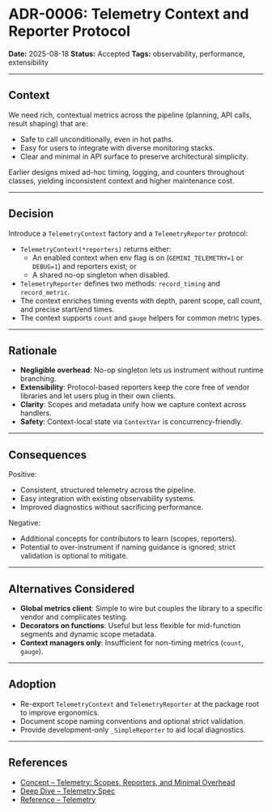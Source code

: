 # ADR-0006: Telemetry Context and Reporter Protocol

**Date:** 2025-08-18
**Status:** Accepted
**Tags:** observability, performance, extensibility

---

## Context

We need rich, contextual metrics across the pipeline (planning, API calls, result shaping) that are:

- Safe to call unconditionally, even in hot paths.
- Easy for users to integrate with diverse monitoring stacks.
- Clear and minimal in API surface to preserve architectural simplicity.

Earlier designs mixed ad-hoc timing, logging, and counters throughout classes, yielding inconsistent context and higher maintenance cost.

---

## Decision

Introduce a `TelemetryContext` factory and a `TelemetryReporter` protocol:

- `TelemetryContext(*reporters)` returns either:
  - An enabled context when env flag is on (`GEMINI_TELEMETRY=1` or `DEBUG=1`) and reporters exist; or
  - A shared no-op singleton when disabled.
- `TelemetryReporter` defines two methods: `record_timing` and `record_metric`.
- The context enriches timing events with depth, parent scope, call count, and precise start/end times.
- The context supports `count` and `gauge` helpers for common metric types.

---

## Rationale

- **Negligible overhead**: No-op singleton lets us instrument without runtime branching.
- **Extensibility**: Protocol-based reporters keep the core free of vendor libraries and let users plug in their own clients.
- **Clarity**: Scopes and metadata unify how we capture context across handlers.
- **Safety**: Context-local state via `ContextVar` is concurrency-friendly.

---

## Consequences

Positive:

- Consistent, structured telemetry across the pipeline.
- Easy integration with existing observability systems.
- Improved diagnostics without sacrificing performance.

Negative:

- Additional concepts for contributors to learn (scopes, reporters).
- Potential to over-instrument if naming guidance is ignored; strict validation is optional to mitigate.

---

## Alternatives Considered

- **Global metrics client**: Simple to wire but couples the library to a specific vendor and complicates testing.
- **Decorators on functions**: Useful but less flexible for mid-function segments and dynamic scope metadata.
- **Context managers only**: Insufficient for non-timing metrics (`count`, `gauge`).

---

## Adoption

- Re-export `TelemetryContext` and `TelemetryReporter` at the package root to improve ergonomics.
- Document scope naming conventions and optional strict validation.
- Provide development-only `_SimpleReporter` to aid local diagnostics.

---

## References

- [Concept – Telemetry: Scopes, Reporters, and Minimal Overhead](../concepts/telemetry.md)
- [Deep Dive – Telemetry Spec](../deep-dives/telemetry-spec.md)
- [Reference – Telemetry](../../TELEMETRY.md)
